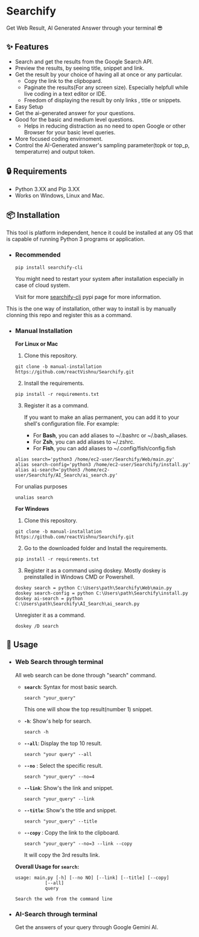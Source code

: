 # Searchify

Get Web Result, AI Generated Answer through your terminal 😎

<!-- <div align="center"> -->
<!--   <video src="https://user-images.githubusercontent.com/48545987/178679494-c7d58bdd-d8ca-4802-a01c-a9444b8b882f.mp4" type="video/mp4"></video> -->
<!-- </div> -->
<!---->
## :sparkles: Features
- Search and get the results from the Google Search API.
- Preview the results, by seeing title, snippet and link.
- Get the result by your choice of having all at once or any particular.
    - Copy the link to the clipbopard.
    - Paginate the results(For any screen size). Especially helpfull while live coding in a text editor or IDE.
    - Freedom of displaying the result by only links , title or snippets.
- Easy Setup
- Get the ai-generated answer for your questions.
- Good for the basic and medium level questions.
    - Helps in reducing distraction as no need to open Google or other Browser for your basic level queries.
- More focused coding envirnoment.
- Control the AI-Generated answer's sampling parameter(topk or top_p, temperaturre) and output token.


## :lock: Requirements
- Python 3.XX and Pip 3.XX
- Works on Windows, Linux and Mac.

## :package: Installation
This tool is platform independent, hence it could be installed at any OS that is capable of running Python 3 programs or application.
- ### Recommended
    ```
    pip install searchify-cli
    ```
    You might need to restart your system after installation especially in case of cloud system.
    
    Visit for more [searchify-cli](https://pypi.org/project/searchify-cli/) pypi page for more information.

This is the one way of installation, other way to install is by manually clonning this repo and register this as a command.

- ### Manual Installation
    <b> For Linux or Mac </b>
    
    1. Clone this repository.
    ```
    git clone -b manual-installation https://github.com/reactVishnu/Searchify.git
    ```
    2. Install the requirements.
    ```
    pip install -r requirements.txt
    ```
    3. Register it as a command.

        If you want to make an alias permanent, you can add it to your shell's configuration file.
        For example:
        - For <b>Bash</b>, you can add aliases to ~/.bashrc or ~/.bash_aliases.
        - For <b>Zsh</b>, you can add aliases to ~/.zshrc.
        - For <b>Fish</b>, you can add aliases to ~/.config/fish/config.fish
    ```
    alias search='python3 /home/ec2-user/Searchify/Web/main.py'
    alias search-config='python3 /home/ec2-user/Searchify/install.py'
    alias ai-search='python3 /home/ec2-user/Searchify/AI_Search/ai_search.py'
    ```
    For unalias purposes
    ```
    unalias search
    ```

    <b> For Windows </b>
    1. Clone this repository.
    ```
    git clone -b manual-installation https://github.com/reactVishnu/Searchify.git
    ```
    2. Go to the downloaded folder and Install the requirements.
    ```
    pip install -r requirements.txt
    ```
    3. Register it as a command using doskey.
    Mostly doskey is preinstalled in Windows CMD or Powershell.
    ```
    doskey search = python C:\Users\path\Searchify\Web\main.py
    doskey search-config = python C:\Users\path\Searchify\install.py
    doskey ai-search = python C:\Users\path\Searchify\AI_Search\ai_search.py
    ```
    Unregister it  as a command.
    ```
    doskey /D search
    ```

## 🚀 Usage 
- ### Web Search through terminal
    All web search can be done through "search" command.

    - <b>`search`</b>: Syntax for most basic search.

        ```
        search "your_query"
        ```
        This one will show the top result(number 1) snippet.
    - <b>`-h`</b>: Show's help for search.
        ```
        search -h
        ```
    - <b>`--all`</b>: Display the top 10 result.
        ```
        search "your query" --all
        ```
    - <b>`--no`</b> : Select the specific result.
        ```
        search "your_query" --no=4
        ```
    - <b>`--link`</b>: Show's the link and snippet.
        ```
        search "your_query" --link
        ```
    - <b>`--title`</b>: Show's the title and snippet.
        ```
        search "your_query" --title
        ```
    - <b>`--copy` </b>: Copy the link to the clipboard.
        ```
        search "your_query" --no=3 --link --copy
        ```
        It will copy the 3rd results link.

    <b>Overall Usage for `search`:</b>

    ```
    usage: main.py [-h] [--no NO] [--link] [--title] [--copy]
               [--all]
               query

    Search the web from the command line
    ```
- ### AI-Search through terminal
    Get the answers of your query through Google Gemini AI.
